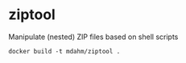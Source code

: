 # ziptool
Manipulate (nested) ZIP files based on shell scripts
    
    docker build -t mdahm/ziptool .